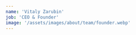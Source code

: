 ```yaml
---
name: 'Vitaly Zarubin'
job: 'CEO & Founder'
image: '/assets/images/about/team/founder.webp'
---
```

